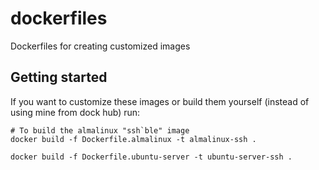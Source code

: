 # dockerfiles

Dockerfiles for creating customized images 

## Getting started

If you want to customize these images or build them yourself (instead of using mine from dock hub) run:

```shell
# To build the almalinux "ssh`ble" image
docker build -f Dockerfile.almalinux -t almalinux-ssh .

docker build -f Dockerfile.ubuntu-server -t ubuntu-server-ssh .

```
